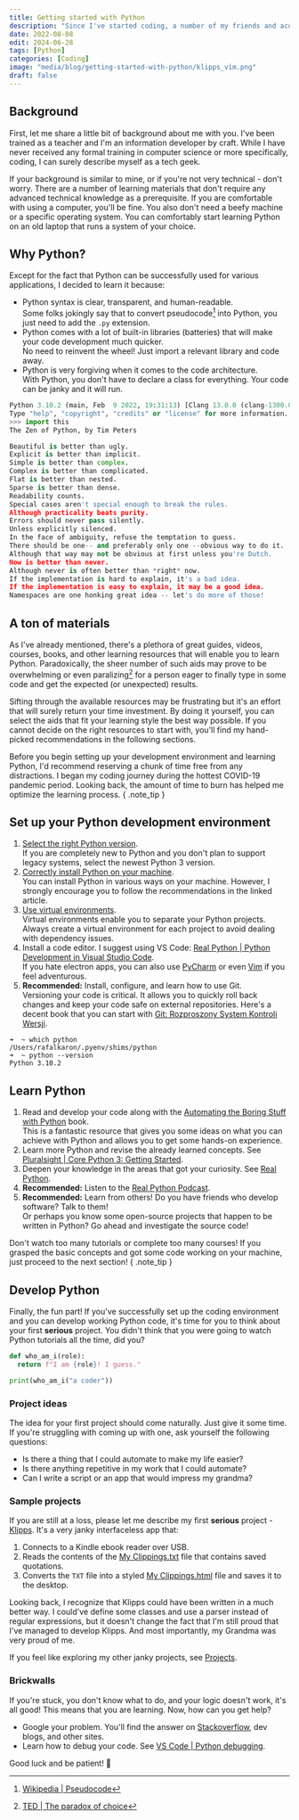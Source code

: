 ```yaml
---
title: Getting started with Python
description: "Since I've started coding, a number of my friends and acquaintances have asked me: *Hey Karon, how did you start learning Python?* This motivated me to write this summary of my first steps with Python. There are probably hundreds of such blog posts out there but hey, here's mine!"
date: 2022-08-08
edit: 2024-06-28
tags: [Python]
categories: [Coding]
image: "media/blog/getting-started-with-python/klipps_vim.png"
draft: false
---
```


## Background

First, let me share a little bit of background about me with you. I've been trained as a teacher and I'm an information developer by craft. While I have never received any formal training in computer science or more specifically, coding, I can surely describe myself as a tech geek.

If your background is similar to mine, or if you're not very technical - don't worry. There are a number of learning materials that don't require any advanced technical knowledge as a prerequisite. If you are comfortable with using a computer, you'll be fine. You also don't need a beefy machine or a specific operating system. You can comfortably start learning Python on an old laptop that runs a system of your choice.

## Why Python?

Except for the fact that Python can be successfully used for various applications, I decided to learn it because:

* Python syntax is clear, transparent, and human-readable.  
Some folks jokingly say that to convert pseudocode[^1] into Python, you just need to add the `.py` extension.
* Python comes with a lot of built-in libraries (batteries) that will make your code development much quicker.  
No need to reinvent the wheel! Just import a relevant library and code away.
* Python is very forgiving when it comes to the code architecture.  
With Python, you don't have to declare a class for everything. Your code can be janky and it will run.

[^1]: [Wikipedia | Pseudocode](https://en.wikipedia.org/wiki/Pseudocode)

``` python
Python 3.10.2 (main, Feb  9 2022, 19:31:13) [Clang 13.0.0 (clang-1300.0.29.30)] on darwin
Type "help", "copyright", "credits" or "license" for more information.
>>> import this
The Zen of Python, by Tim Peters

Beautiful is better than ugly.
Explicit is better than implicit.
Simple is better than complex.
Complex is better than complicated.
Flat is better than nested.
Sparse is better than dense.
Readability counts.
Special cases aren't special enough to break the rules.
Although practicality beats purity.
Errors should never pass silently.
Unless explicitly silenced.
In the face of ambiguity, refuse the temptation to guess.
There should be one-- and preferably only one --obvious way to do it.
Although that way may not be obvious at first unless you're Dutch.
Now is better than never.
Although never is often better than *right* now.
If the implementation is hard to explain, it's a bad idea.
If the implementation is easy to explain, it may be a good idea.
Namespaces are one honking great idea -- let's do more of those!
```

## A ton of materials

As I've already mentioned, there's a plethora of great guides, videos, courses, books, and other learning resources that will enable you to learn Python. Paradoxically, the sheer number of such aids may prove to be overwhelming or even paralizing[^2] for a person eager to finally type in some code and get the expected (or unexpected) results.

[^2]: [TED | The paradox of choice](https://www.ted.com/talks/barry_schwartz_the_paradox_of_choice?language=en)

Sifting through the available resources may be frustrating but it's an effort that will surely return your time investment. By doing it yourself, you can select the aids that fit your learning style the best way possible. If you cannot decide on the right resources to start with, you'll find my hand-picked recommendations in the following sections.

Before you begin setting up your development environment and learning Python, I'd recommend reserving a chunk of time free from any distractions. I began my coding journey during the hottest COVID-19 pandemic period. Looking back, the amount of time to burn has helped me optimize the learning process.
{ .note_tip }

## Set up your Python development environment

1. [Select the right Python version](https://docs.python-guide.org/starting/which-python/).  
If you are completely new to Python and you don't plan to support legacy systems, select the newest Python 3 version.
2. [Correctly install Python on your machine](https://docs.python-guide.org/starting/installation/).  
You can install Python in various ways on your machine. However, I strongly encourage you to follow the recommendations in the linked article.
3. [Use virtual environments](https://docs.python-guide.org/dev/virtualenvs/#lower-level-virtualenv).  
Virtual environments enable you to separate your Python projects. Always create a virtual environment for each project to avoid dealing with dependency issues.
4. Install a code editor. I suggest using VS Code: [Real Python | Python Development in Visual Studio Code](https://realpython.com/python-development-visual-studio-code/).  
If you hate electron apps, you can also use [PyCharm](https://www.jetbrains.com/pycharm/) or even [Vim](https://www.youtube.com/watch?v=ER5JYFKkYDg) if you feel adventurous.
5. **Recommended:** Install, configure, and learn how to use Git.  
Versioning your code is critical. It allows you to quickly roll back changes and keep your code safe on external repositories. Here's a decent book that you can start with [Git: Rozproszony System Kontroli Wersji](https://www.goodreads.com/book/show/18689310-git-rozproszony-system-kontroli-wersji).

``` shell
➜  ~ which python
/Users/rafalkaron/.pyenv/shims/python
➜  ~ python --version
Python 3.10.2
```

## Learn Python

1. Read and develop your code along with the [Automating the Boring Stuff with Python](https://automatetheboringstuff.com#toc) book.  
This is a fantastic resource that gives you some ideas on what you can achieve with Python and allows you to get some hands-on experience.
2. Learn more Python and revise the already learned concepts. See [Pluralsight | Core Python 3: Getting Started](https://www.pluralsight.com/courses/getting-started-python-core).  
3. Deepen your knowledge in the areas that got your curiosity. See [Real Python](https://realpython.com/).
4. **Recommended:** Listen to the [Real Python Podcast](https://realpython.com/podcasts/rpp/).
5. **Recommended:** Learn from others! Do you have friends who develop software? Talk to them!  
Or perhaps you know some open-source projects that happen to be written in Python? Go ahead and investigate the source code!

Don't watch too many tutorials or complete too many courses! If you grasped the basic concepts and got some code working on your machine, just proceed to the next section!
{ .note_tip }

## Develop Python

Finally, the fun part! If you've successfully set up the coding environment and you can develop working Python code, it's time for you to think about your first **serious** project. You didn't think that you were going to watch Python tutorials all the time, did you?

``` python
def who_am_i(role):
  return f"I am {role}! I guess."

print(who_am_i("a coder"))
```

### Project ideas

The idea for your first project should come naturally. Just give it some time. If you're struggling with coming up with one, ask yourself the following questions:

* Is there a thing that I could automate to make my life easier?
* Is there anything repetitive in my work that I could automate?
* Can I write a script or an app that would impress my grandma?

### Sample projects

If you are still at a loss, please let me describe my first **serious** project - [Klipps](/projects/klipps/). It's a very janky interfaceless app that:

1. Connects to a Kindle ebook reader over USB.
2. Reads the contents of the [My Clippings.txt](/media/klipps/My%20Clippings.txt) file that contains saved quotations.  
3. Converts the `TXT` file into a styled [My Clippings.html](/media/klipps/My%20Clippings.html) file and saves it to the desktop.

Looking back, I recognize that Klipps could have been written in a much better way. I could've define some classes and use a parser instead of regular expressions, but it doesn't change the fact that I'm still proud that I've managed to develop Klipps. And most importantly, my Grandma was very proud of me.

If you feel like exploring my other janky projects, see [Projects](/projects/).

### Brickwalls

If you're stuck, you don't know what to do, and your logic doesn't work, it's all good! This means that you are learning. Now, how can you get help?

* Google your problem. You'll find the answer on [Stackoverflow](https://stackoverflow.com/), dev blogs, and other sites.
* Learn how to debug your code. See [VS Code | Python debugging](https://code.visualstudio.com/docs/python/debugging).

Good luck and be patient! 🐍
